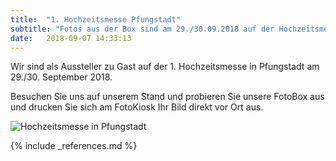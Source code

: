 ```yaml
---
title:  "1. Hochzeitsmesse Pfungstadt"
subtitle: "Fotos aus der Box sind am 29./30.09.2018 auf der Hochzeitsmesse in Pfungstadt"
date:   2018-09-07 14:33:13
---
```

Wir sind als Aussteller zu Gast auf der 1. Hochzeitsmesse in Pfungstadt am 29./30. September 2018.

Besuchen Sie uns auf unserem Stand und probieren Sie unsere FotoBox aus und drucken Sie sich am FotoKiosk Ihr Bild direkt vor Ort aus.


<img title="Hochzeitsmesse in Pfungstadt" alt="Hochzeitsmesse in Pfungstadt" src="{% if site.url_cdn %}{{ site.url_cdn | prepend: site.baseurl }}{% else %}{{ site.url | prepend: site.baseurl }}{% endif %}{{ site.assets.images }}/HochzeitsmessePfungstadt2018{{ site.version }}.jpg" class="pull-left">

{% include _references.md %}